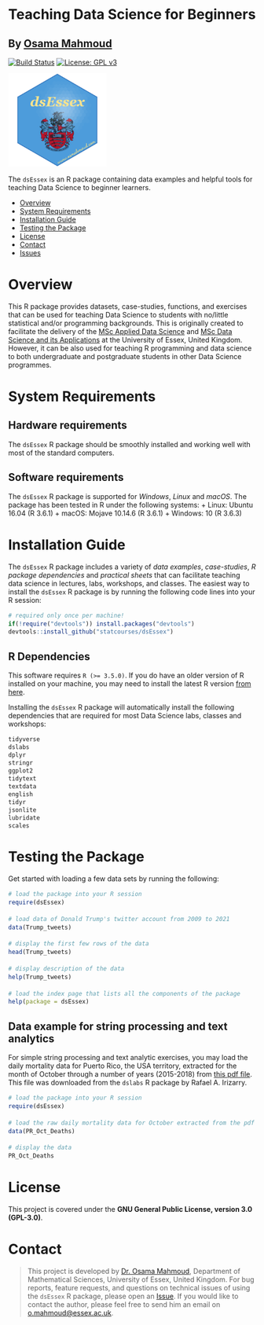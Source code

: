 
<!-- README.md is generated from README.Rmd. Please edit this file -->

# Teaching Data Science for Beginners

## By [Osama Mahmoud](https://www.essex.ac.uk/people/abdel02200/osama-mahmoud)

[![Build
Status](https://travis-ci.com/statcourses/dsEssex.svg?branch=main)](https://travis-ci.com/statcourses/dsEssex)
[![License: GPL
v3](https://img.shields.io/badge/License-GPLv3-blue.svg)](https://www.gnu.org/licenses/gpl-3.0)

<img src="img/dsEssex-logo.png" width="200px" />

The `dsEssex` is an R package containing data examples and helpful tools
for teaching Data Science to beginner learners.

- [Overview](#overview)
- [System Requirements](#system-requirements)
- [Installation Guide](#installation-guide)
- [Testing the Package](#testing-the-package)
- [License](#license)
- [Contact](#contact)
- [Issues](https://github.com/statcourses/dsEssex/issues)

# Overview

This R package provides datasets, case-studies, functions, and exercises
that can be used for teaching Data Science to students with no/little
statistical and/or programming backgrounds. This is originally created
to facilitate the delivery of the [MSc Applied Data
Science](https://www.essex.ac.uk/courses/pg01389/1/msc-applied-data-science)
and [MSc Data Science and its
Applications](https://www.essex.ac.uk/courses/pg01404/1/msc-data-science-and-its-applications)
at the University of Essex, United Kingdom. However, it can be also used
for teaching R programming and data science to both undergraduate and
postgraduate students in other Data Science programmes.

# System Requirements

## Hardware requirements

The `dsEssex` R package should be smoothly installed and working well
with most of the standard computers.

## Software requirements

The `dsEssex` R package is supported for *Windows*, *Linux* and *macOS*.
The package has been tested in R under the following systems: + Linux:
Ubuntu 16.04 (R 3.6.1) + macOS: Mojave 10.14.6 (R 3.6.1) + Windows: 10
(R 3.6.3)

# Installation Guide

The `dsEssex` R package includes a variety of *data examples*,
*case-studies*, *R package dependencies* and *practical sheets* that can
facilitate teaching data science in lectures, labs, workshops, and
classes. The easiest way to install the `dsEssex` R package is by
running the following code lines into your R session:

``` r
# required only once per machine!
if(!require("devtools")) install.packages("devtools")
devtools::install_github("statcourses/dsEssex")
```

## R Dependencies

This software requires `R (>= 3.5.0)`. If you do have an older version
of R installed on your machine, you may need to install the latest R
version [from here](https://cloud.r-project.org/).

Installing the `dsEssex` R package will automatically install the
following dependencies that are required for most Data Science labs,
classes and workshops:

    tidyverse
    dslabs
    dplyr
    stringr
    ggplot2
    tidytext
    textdata
    english
    tidyr
    jsonlite
    lubridate
    scales

# Testing the Package

Get started with loading a few data sets by running the following:

``` r
# load the package into your R session
require(dsEssex)

# load data of Donald Trump's twitter account from 2009 to 2021
data(Trump_tweets)

# display the first few rows of the data
head(Trump_tweets)

# display description of the data
help(Trump_tweets)

# load the index page that lists all the components of the package
help(package = dsEssex)
```

## Data example for string processing and text analytics

For simple string processing and text analytic exercises, you may load
the daily mortality data for Puerto Rico, the USA territory, extracted
for the month of October through a number of years (2015-2018) from
[this pdf
file](https://raw.githubusercontent.com/statcourses/dsEssex/main/Extra-materials/PR-Mortality.pdf).
This file was downloaded from the `dslabs` R package by Rafael A.
Irizarry.

``` r
# load the package into your R session
require(dsEssex)

# load the raw daily mortality data for October extracted from the pdf file
data(PR_Oct_Deaths)

# display the data
PR_Oct_Deaths
```

# License

This project is covered under the **GNU General Public License, version
3.0 (GPL-3.0)**.

# Contact

> This project is developed by [Dr. Osama
> Mahmoud](http://osmahmoud.com/), Department of Mathematical Sciences,
> University of Essex, United Kingdom. For bug reports, feature
> requests, and questions on technical issues of using the `dsEssex` R
> package, please open an
> [Issue](https://github.com/statcourses/dsEssex/issues). If you would
> like to contact the author, please feel free to send him an email on
> [o.mahmoud@essex.ac.uk](mailto:o.mahmoud@essex.ac.uk?subject=Mail%20from%20dsEssex%20project%20page).
